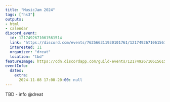 ```yaml
---
title: "MusicJam 2024"
tags: ["hs3"]
outputs:
- html
- calendar
discord_event:
  id: 1217492671061561514
  link: "https://discord.com/events/762566311930101761/1217492671061561514"
  interested: 11
  organizer: "dreat"
  location: "tbd"
featureImage: https://cdn.discordapp.com/guild-events/1217492671061561514/23a958674906f1830342e62fb3ed92e2.png?size=1024
eventInfo:
  dates:
    extra:
      2024-11-08 17:00-20:00: null
---
```

TBD -
info @dreat
